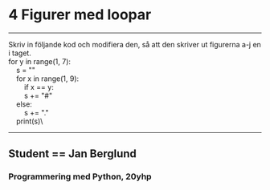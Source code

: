 # 4 Figurer med loopar

***

Skriv in följande kod och modifiera den, så att den skriver ut figurerna a-j en i taget.\
for y in range(1, 7):\
&nbsp;&nbsp;&nbsp;&nbsp;s = ""\
&nbsp;&nbsp;&nbsp;&nbsp;for x in range(1, 9):\
&nbsp;&nbsp;&nbsp;&nbsp;&nbsp;&nbsp;&nbsp;&nbsp;if x == y:\
&nbsp;&nbsp;&nbsp;&nbsp;&nbsp;&nbsp;&nbsp;&nbsp;s += "#"\
&nbsp;&nbsp;&nbsp;&nbsp;else:\
&nbsp;&nbsp;&nbsp;&nbsp;&nbsp;&nbsp;&nbsp;&nbsp;s += "."\
&nbsp;&nbsp;&nbsp;&nbsp;print(s)\

***

## Student == Jan Berglund

### Programmering med Python, 20yhp
